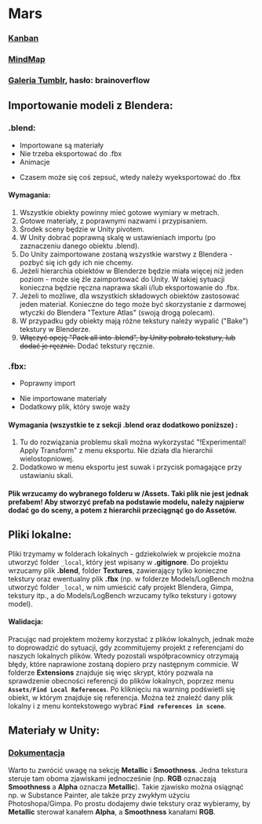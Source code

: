 # Mars

### [Kanban](https://elgirhath.kanbantool.com/b/498847#)

### [MindMap](https://coggle.it/diagram/XGbqbnV4-hvJL5IA/t/gra)

### [Galeria Tumblr](https://www.tumblr.com/settings/blog/brain0verfl0w),    hasło: brainoverflow

## Importowanie modeli z Blendera:

### .blend:
+ Importowane są materiały
+ Nie trzeba eksportować do .fbx
+ Animacje
- Czasem może się coś zepsuć, wtedy należy wyeksportować do .fbx

#### Wymagania:
1. Wszystkie obiekty powinny mieć gotowe wymiary w metrach.
2. Gotowe materiały, z poprawnymi nazwami i przypisaniem.
3. Środek sceny będzie w Unity pivotem.
4. W Unity dobrać poprawną skalę w ustawieniach importu (po zaznaczeniu danego obiektu .blend).
5. Do Unity zaimportowane zostaną wszystkie warstwy z Blendera - pozbyć się ich gdy ich nie chcemy.
6. Jeżeli hierarchia obiektów w Blenderze będzie miała więcej niż jeden poziom - może się źle zaimportować do Unity. W takiej sytuacji konieczna będzie ręczna naprawa skali i/lub eksportowanie do .fbx.
7. Jeżeli to możliwe, dla wszystkich składowych obiektów zastosować jeden materiał. Konieczne do tego może być skorzystanie z darmowej wtyczki do Blendera "Texture Atlas" (swoją drogą polecam).
8. W przypadku gdy obiekty mają różne tekstury należy wypalić ("Bake") tekstury w Blenderze.
9. ~~Włączyć opcję "Pack all into .blend", by Unity pobrało tekstury, lub dodać je ręcznie.~~ Dodać tekstury ręcznie.

### .fbx:
+ Poprawny import
- Nie importowane materiały
- Dodatkowy plik, który swoje waży

#### Wymagania (wszystkie te z sekcji .blend oraz dodatkowo poniższe) :
1. Tu do rozwiązania problemu skali można wykorzystać "!Experimental! Apply Transform" z menu eksportu. Nie działa dla hierarchii wielostopniowej.
2. Dodatkowo w menu eksportu jest suwak i przycisk pomagające przy ustawianiu skali.

#### Plik wrzucamy do wybranego folderu w /Assets. Taki plik nie jest jednak prefabem! Aby stworzyć prefab na podstawie modelu, należy najpierw dodać go do sceny, a potem z hierarchii przeciągnąć go do Assetów.

## Pliki lokalne:
Pliki trzymamy w folderach lokalnych - gdziekolwiek w projekcie można utworzyć folder `_local`, który jest wpisany w **.gitignore**. Do projektu wrzucamy plik **.blend**, folder **Textures**, zawierający tylko konieczne tekstury oraz ewentualny plik **.fbx** (np. w folderze Models/LogBench można utworzyć folder `_local`, w nim umieścić cały projekt Blendera, Gimpa, tekstury itp., a do Models/LogBench wrzucamy tylko tekstury i gotowy model).

#### Walidacja:
Pracując nad projektem możemy korzystać z plików lokalnych, jednak może to doprowadzić do sytuacji, gdy zcommitujemy projekt z referencjami do naszych lokalnych plików. Wtedy pozostali współpracownicy otrzymają błędy, które naprawione zostaną dopiero przy następnym commicie. W folderze **Extensions** znajduje się więc skrypt, który pozwala na sprawdzenie obecności referencji do plików lokalnych, poprzez menu **`Assets/Find Local References`**. Po kliknięciu na warning podświetli się obiekt, w którym znajduje się referencja. Można też znaleźć dany plik lokalny i z menu kontekstowego wybrać **`Find references in scene`**.

## Materiały w Unity:
### [Dokumentacja](https://docs.unity3d.com/Manual/StandardShaderMaterialParameters.html)

Warto tu zwrócić uwagę na sekcję **Metallic** i **Smoothness**. Jedna tekstura steruje tam oboma zjawiskami jednocześnie (np. **RGB** oznaczają **Smoothness** a **Alpha** oznacza **Metallic**). Takie zjawisko można osiągnąć np. w Substance Painter, ale także przy zwykłym użyciu Photoshopa/Gimpa. Po prostu dodajemy dwie tekstury oraz wybieramy, by **Metallic** sterował kanałem **Alpha**, a **Smoothness** kanałami **RGB**.
